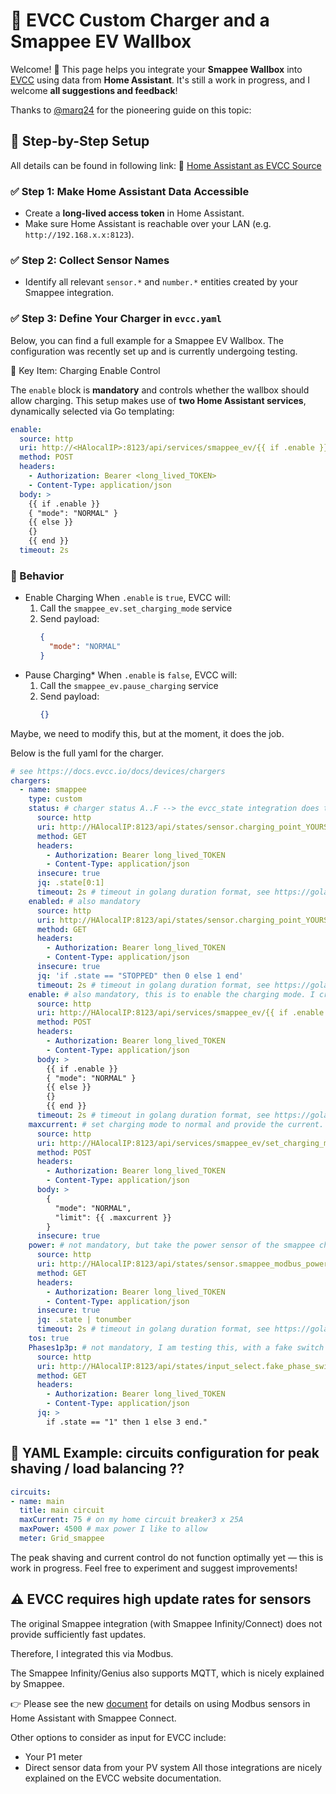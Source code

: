# 🚗 EVCC Custom Charger and a Smappee EV Wallbox

Welcome! 🎉 This page helps you integrate your **Smappee Wallbox** into [EVCC](https://evcc.io) using data from **Home Assistant**. It's still a work in progress, and I welcome **all suggestions and feedback**!

Thanks to [@marq24](https://github.com/marq24) for the pioneering guide on this topic:  


## 🚀 Step-by-Step Setup
All details can be found in following link: 🔗 [Home Assistant as EVCC Source](https://github.com/marq24/ha-evcc/blob/main/HA_AS_EVCC_SOURCE.md)

### ✅ Step 1: Make Home Assistant Data Accessible
- Create a **long-lived access token** in Home Assistant.
- Make sure Home Assistant is reachable over your LAN (e.g. `http://192.168.x.x:8123`).

### ✅ Step 2: Collect Sensor Names
- Identify all relevant `sensor.*` and `number.*` entities created by your Smappee integration.

### ✅ Step 3: Define Your Charger in `evcc.yaml`

Below, you can find a full example for a Smappee EV Wallbox. The configuration was recently set up and is currently undergoing testing.

🔌 Key Item: Charging Enable Control

The `enable` block is **mandatory** and controls whether the wallbox should allow charging. This setup makes use of **two Home Assistant services**, dynamically selected via Go templating:
```yaml
enable:
  source: http
  uri: http://<HAlocalIP>:8123/api/services/smappee_ev/{{ if .enable }}set_charging_mode{{ else }}pause_charging{{ end }}
  method: POST
  headers:
    - Authorization: Bearer <long_lived_TOKEN>
    - Content-Type: application/json
  body: >
    {{ if .enable }}
    { "mode": "NORMAL" }
    {{ else }}
    {}
    {{ end }}
  timeout: 2s
```
### 🔧 Behavior

- Enable Charging
  When `.enable` is `true`, EVCC will:  
  1. Call the `smappee_ev.set_charging_mode` service  
  2. Send payload:  
     ```json
     {
       "mode": "NORMAL"
     }
     ```
- Pause Charging*
  When `.enable` is `false`, EVCC will:  
  1. Call the `smappee_ev.pause_charging` service  
  2. Send payload:  
     ```json
     {}
     ```
Maybe, we need to modify this, but at the moment, it does the job.

Below is the full yaml for the charger.

```yaml
# see https://docs.evcc.io/docs/devices/chargers
chargers:
  - name: smappee
    type: custom
    status: # charger status A..F --> the evcc_state integration does the job!
      source: http
      uri: http://HAlocalIP:8123/api/states/sensor.charging_point_YOURSERIAL_evcc_state
      method: GET
      headers:
        - Authorization: Bearer long_lived_TOKEN
        - Content-Type: application/json
      insecure: true
      jq: .state[0:1]
      timeout: 2s # timeout in golang duration format, see https://golang.org/pkg/time/#ParseDuration
    enabled: # also mandatory
      source: http
      uri: http://HAlocalIP:8123/api/states/sensor.charging_point_YOURSERIAL_session_state
      method: GET
      headers:
        - Authorization: Bearer long_lived_TOKEN
        - Content-Type: application/json
      insecure: true
      jq: 'if .state == "STOPPED" then 0 else 1 end'
      timeout: 2s # timeout in golang duration format, see https://golang.org/pkg/time/#ParseDuration
    enable: # also mandatory, this is to enable the charging mode. I created an entry to two services.
      source: http
      uri: http://HAlocalIP:8123/api/services/smappee_ev/{{ if .enable }}set_charging_mode{{ else }}pause_charging{{ end }}
      method: POST
      headers:
        - Authorization: Bearer long_lived_TOKEN
        - Content-Type: application/json
      body: >
        {{ if .enable }}
        { "mode": "NORMAL" }
        {{ else }}
        {}
        {{ end }}
      timeout: 2s # timeout in golang duration format, see https://golang.org/pkg/time/#ParseDuration
    maxcurrent: # set charging mode to normal and provide the current.
      source: http
      uri: http://HAlocalIP:8123/api/services/smappee_ev/set_charging_mode
      method: POST
      headers:
        - Authorization: Bearer long_lived_TOKEN
        - Content-Type: application/json
      body: >
        {
          "mode": "NORMAL",
          "limit": {{ .maxcurrent }}
        }
      insecure: true  
    power: # not mandatory, but take the power sensor of the smappee charger.
      source: http
      uri: http://HAlocalIP:8123/api/states/sensor.smappee_modbus_power_total_car
      method: GET
      headers:
        - Authorization: Bearer long_lived_TOKEN
        - Content-Type: application/json
      insecure: true
      jq: .state | tonumber
      timeout: 2s # timeout in golang duration format, see https://golang.org/pkg/time/#ParseDuration
    tos: true
    Phases1p3p: # not mandatory, I am testing this, with a fake switch which I created in home assistant
      source: http
      uri: http://HAlocalIP:8123/api/states/input_select.fake_phase_switch
      method: GET
      headers:
        - Authorization: Bearer long_lived_TOKEN
        - Content-Type: application/json
      jq: >
        if .state == "1" then 1 else 3 end."
```
## 🔌 YAML Example: circuits configuration for peak shaving / load balancing ??

```yaml
circuits:
- name: main
  title: main circuit
  maxCurrent: 75 # on my home circuit breaker3 x 25A 
  maxPower: 4500 # max power I like to allow
  meter: Grid_smappee
```
The peak shaving and current control do not function optimally yet — this is work in progress. Feel free to experiment and suggest improvements!

## ⚠️ EVCC requires high update rates for sensors

The original Smappee integration (with Smappee Infinity/Connect) does not provide sufficiently fast updates.

Therefore, I integrated this via Modbus.

The Smappee Infinity/Genius also supports MQTT, which is nicely explained by Smappee.

👉 Please see the new [document](./Smappee_modbus.md) for details on using Modbus sensors in Home Assistant with Smappee Connect.

Other options to consider as input for EVCC include:
- Your P1 meter
- Direct sensor data from your PV system
All those integrations are nicely explained on the EVCC website documentation.

